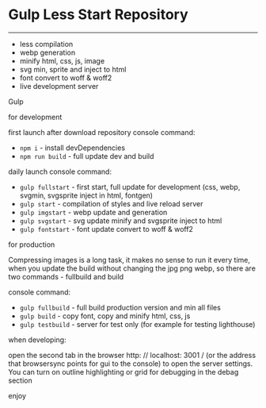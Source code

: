 # Gulp Less Start Repository
---
- less compilation
- webp generation
- minify html, css, js, image
- svg min, sprite and inject to html
- font convert to woff & woff2
- live development server

Gulp

for development

first launch after download repository
console command:

  - `npm i`          - install devDependencies
  - `npm run build`  - full update dev and build


daily launch
console command:

  - `gulp fullstart` - first start, full update for development (css, webp, svgmin, svgsprite inject in html, fontgen)
  - `gulp start`     - compilation of styles and live reload server
  - `gulp imgstart`  - webp update and generation
  - `gulp svgstart`  - svg update minify and svgsprite inject to html
  - `gulp fontstart` - font update convert to woff & woff2


for production

Compressing images is a long task,
it makes no sense to run it every time,
when you update the build without changing
the jpg png webp, so there are two commands - fullbuild and build

console command:

  - `gulp fullbuild` - full build production version and min all files
  - `gulp build`     - copy font, copy and minify html, css, js
  - `gulp testbuild` - server for test only (for example for testing lighthouse)

when developing:

open the second tab in the browser
http: // localhost: 3001 / (or the address that browsersync points for gui to the console)
to open the server settings.
You can turn on outline highlighting or grid for debugging
in the debag section

enjoy
